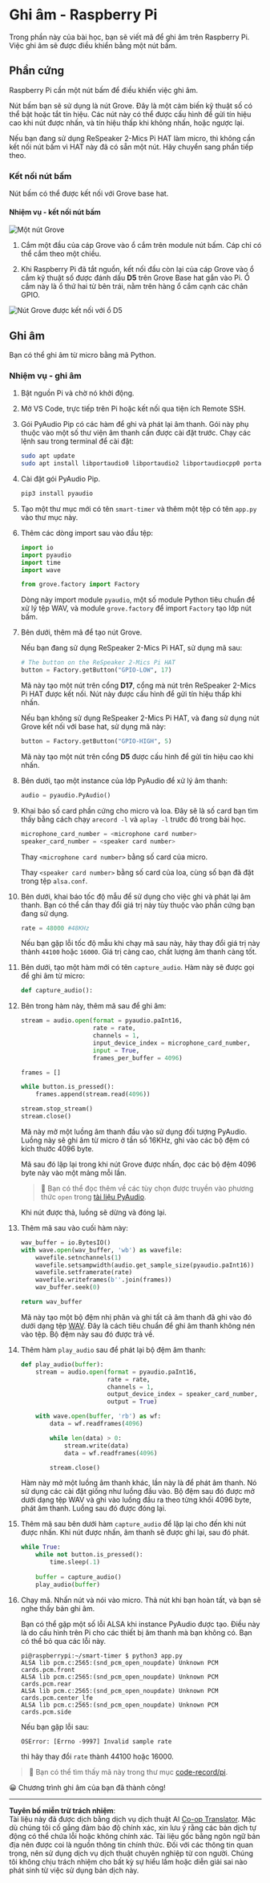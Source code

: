 <!--
CO_OP_TRANSLATOR_METADATA:
{
  "original_hash": "0ac0afcfb40cb5970ef4cb74f01c32e9",
  "translation_date": "2025-08-27T23:18:11+00:00",
  "source_file": "6-consumer/lessons/1-speech-recognition/pi-audio.md",
  "language_code": "vi"
}
-->
# Ghi âm - Raspberry Pi

Trong phần này của bài học, bạn sẽ viết mã để ghi âm trên Raspberry Pi. Việc ghi âm sẽ được điều khiển bằng một nút bấm.

## Phần cứng

Raspberry Pi cần một nút bấm để điều khiển việc ghi âm.

Nút bấm bạn sẽ sử dụng là nút Grove. Đây là một cảm biến kỹ thuật số có thể bật hoặc tắt tín hiệu. Các nút này có thể được cấu hình để gửi tín hiệu cao khi nút được nhấn, và tín hiệu thấp khi không nhấn, hoặc ngược lại.

Nếu bạn đang sử dụng ReSpeaker 2-Mics Pi HAT làm micro, thì không cần kết nối nút bấm vì HAT này đã có sẵn một nút. Hãy chuyển sang phần tiếp theo.

### Kết nối nút bấm

Nút bấm có thể được kết nối với Grove base hat.

#### Nhiệm vụ - kết nối nút bấm

![Một nút Grove](../../../../../translated_images/grove-button.a70cfbb809a8563681003250cf5b06d68cdcc68624f9e2f493d5a534ae2da1e5.vi.png)

1. Cắm một đầu của cáp Grove vào ổ cắm trên module nút bấm. Cáp chỉ có thể cắm theo một chiều.

1. Khi Raspberry Pi đã tắt nguồn, kết nối đầu còn lại của cáp Grove vào ổ cắm kỹ thuật số được đánh dấu **D5** trên Grove Base hat gắn vào Pi. Ổ cắm này là ổ thứ hai từ bên trái, nằm trên hàng ổ cắm cạnh các chân GPIO.

![Nút Grove được kết nối với ổ D5](../../../../../translated_images/pi-button.c7a1a4f55943341ce1baf1057658e9a205804d4131d258e820c93f951df0abf3.vi.png)

## Ghi âm

Bạn có thể ghi âm từ micro bằng mã Python.

### Nhiệm vụ - ghi âm

1. Bật nguồn Pi và chờ nó khởi động.

1. Mở VS Code, trực tiếp trên Pi hoặc kết nối qua tiện ích Remote SSH.

1. Gói PyAudio Pip có các hàm để ghi và phát lại âm thanh. Gói này phụ thuộc vào một số thư viện âm thanh cần được cài đặt trước. Chạy các lệnh sau trong terminal để cài đặt:

    ```sh
    sudo apt update
    sudo apt install libportaudio0 libportaudio2 libportaudiocpp0 portaudio19-dev libasound2-plugins --yes 
    ```

1. Cài đặt gói PyAudio Pip.

    ```sh
    pip3 install pyaudio
    ```

1. Tạo một thư mục mới có tên `smart-timer` và thêm một tệp có tên `app.py` vào thư mục này.

1. Thêm các dòng import sau vào đầu tệp:

    ```python
    import io
    import pyaudio
    import time
    import wave
    
    from grove.factory import Factory
    ```

    Dòng này import module `pyaudio`, một số module Python tiêu chuẩn để xử lý tệp WAV, và module `grove.factory` để import `Factory` tạo lớp nút bấm.

1. Bên dưới, thêm mã để tạo nút Grove.

    Nếu bạn đang sử dụng ReSpeaker 2-Mics Pi HAT, sử dụng mã sau:

    ```python
    # The button on the ReSpeaker 2-Mics Pi HAT
    button = Factory.getButton("GPIO-LOW", 17)
    ```

    Mã này tạo một nút trên cổng **D17**, cổng mà nút trên ReSpeaker 2-Mics Pi HAT được kết nối. Nút này được cấu hình để gửi tín hiệu thấp khi nhấn.

    Nếu bạn không sử dụng ReSpeaker 2-Mics Pi HAT, và đang sử dụng nút Grove kết nối với base hat, sử dụng mã này:

    ```python
    button = Factory.getButton("GPIO-HIGH", 5)
    ```

    Mã này tạo một nút trên cổng **D5** được cấu hình để gửi tín hiệu cao khi nhấn.

1. Bên dưới, tạo một instance của lớp PyAudio để xử lý âm thanh:

    ```python
    audio = pyaudio.PyAudio()
    ```

1. Khai báo số card phần cứng cho micro và loa. Đây sẽ là số card bạn tìm thấy bằng cách chạy `arecord -l` và `aplay -l` trước đó trong bài học.

    ```python
    microphone_card_number = <microphone card number>
    speaker_card_number = <speaker card number>
    ```

    Thay `<microphone card number>` bằng số card của micro.

    Thay `<speaker card number>` bằng số card của loa, cùng số bạn đã đặt trong tệp `alsa.conf`.

1. Bên dưới, khai báo tốc độ mẫu để sử dụng cho việc ghi và phát lại âm thanh. Bạn có thể cần thay đổi giá trị này tùy thuộc vào phần cứng bạn đang sử dụng.

    ```python
    rate = 48000 #48KHz
    ```

    Nếu bạn gặp lỗi tốc độ mẫu khi chạy mã sau này, hãy thay đổi giá trị này thành `44100` hoặc `16000`. Giá trị càng cao, chất lượng âm thanh càng tốt.

1. Bên dưới, tạo một hàm mới có tên `capture_audio`. Hàm này sẽ được gọi để ghi âm từ micro:

    ```python
    def capture_audio():
    ```

1. Bên trong hàm này, thêm mã sau để ghi âm:

    ```python
    stream = audio.open(format = pyaudio.paInt16,
                        rate = rate,
                        channels = 1, 
                        input_device_index = microphone_card_number,
                        input = True,
                        frames_per_buffer = 4096)

    frames = []

    while button.is_pressed():
        frames.append(stream.read(4096))

    stream.stop_stream()
    stream.close()
    ```

    Mã này mở một luồng âm thanh đầu vào sử dụng đối tượng PyAudio. Luồng này sẽ ghi âm từ micro ở tần số 16KHz, ghi vào các bộ đệm có kích thước 4096 byte.

    Mã sau đó lặp lại trong khi nút Grove được nhấn, đọc các bộ đệm 4096 byte này vào một mảng mỗi lần.

    > 💁 Bạn có thể đọc thêm về các tùy chọn được truyền vào phương thức `open` trong [tài liệu PyAudio](https://people.csail.mit.edu/hubert/pyaudio/docs/).

    Khi nút được thả, luồng sẽ dừng và đóng lại.

1. Thêm mã sau vào cuối hàm này:

    ```python
    wav_buffer = io.BytesIO()
    with wave.open(wav_buffer, 'wb') as wavefile:
        wavefile.setnchannels(1)
        wavefile.setsampwidth(audio.get_sample_size(pyaudio.paInt16))
        wavefile.setframerate(rate)
        wavefile.writeframes(b''.join(frames))
        wav_buffer.seek(0)

    return wav_buffer
    ```

    Mã này tạo một bộ đệm nhị phân và ghi tất cả âm thanh đã ghi vào đó dưới dạng tệp [WAV](https://wikipedia.org/wiki/WAV). Đây là cách tiêu chuẩn để ghi âm thanh không nén vào tệp. Bộ đệm này sau đó được trả về.

1. Thêm hàm `play_audio` sau để phát lại bộ đệm âm thanh:

    ```python
    def play_audio(buffer):
        stream = audio.open(format = pyaudio.paInt16,
                            rate = rate,
                            channels = 1,
                            output_device_index = speaker_card_number,
                            output = True)
    
        with wave.open(buffer, 'rb') as wf:
            data = wf.readframes(4096)
    
            while len(data) > 0:
                stream.write(data)
                data = wf.readframes(4096)
    
            stream.close()
    ```

    Hàm này mở một luồng âm thanh khác, lần này là để phát âm thanh. Nó sử dụng các cài đặt giống như luồng đầu vào. Bộ đệm sau đó được mở dưới dạng tệp WAV và ghi vào luồng đầu ra theo từng khối 4096 byte, phát âm thanh. Luồng sau đó được đóng lại.

1. Thêm mã sau bên dưới hàm `capture_audio` để lặp lại cho đến khi nút được nhấn. Khi nút được nhấn, âm thanh sẽ được ghi lại, sau đó phát.

    ```python
    while True:
        while not button.is_pressed():
            time.sleep(.1)
        
        buffer = capture_audio()
        play_audio(buffer)
    ```

1. Chạy mã. Nhấn nút và nói vào micro. Thả nút khi bạn hoàn tất, và bạn sẽ nghe thấy bản ghi âm.

    Bạn có thể gặp một số lỗi ALSA khi instance PyAudio được tạo. Điều này là do cấu hình trên Pi cho các thiết bị âm thanh mà bạn không có. Bạn có thể bỏ qua các lỗi này.

    ```output
    pi@raspberrypi:~/smart-timer $ python3 app.py 
    ALSA lib pcm.c:2565:(snd_pcm_open_noupdate) Unknown PCM cards.pcm.front
    ALSA lib pcm.c:2565:(snd_pcm_open_noupdate) Unknown PCM cards.pcm.rear
    ALSA lib pcm.c:2565:(snd_pcm_open_noupdate) Unknown PCM cards.pcm.center_lfe
    ALSA lib pcm.c:2565:(snd_pcm_open_noupdate) Unknown PCM cards.pcm.side
    ```

    Nếu bạn gặp lỗi sau:

    ```output
    OSError: [Errno -9997] Invalid sample rate
    ```

    thì hãy thay đổi `rate` thành 44100 hoặc 16000.

> 💁 Bạn có thể tìm thấy mã này trong thư mục [code-record/pi](../../../../../6-consumer/lessons/1-speech-recognition/code-record/pi).

😀 Chương trình ghi âm của bạn đã thành công!

---

**Tuyên bố miễn trừ trách nhiệm**:  
Tài liệu này đã được dịch bằng dịch vụ dịch thuật AI [Co-op Translator](https://github.com/Azure/co-op-translator). Mặc dù chúng tôi cố gắng đảm bảo độ chính xác, xin lưu ý rằng các bản dịch tự động có thể chứa lỗi hoặc không chính xác. Tài liệu gốc bằng ngôn ngữ bản địa nên được coi là nguồn thông tin chính thức. Đối với các thông tin quan trọng, nên sử dụng dịch vụ dịch thuật chuyên nghiệp từ con người. Chúng tôi không chịu trách nhiệm cho bất kỳ sự hiểu lầm hoặc diễn giải sai nào phát sinh từ việc sử dụng bản dịch này.
